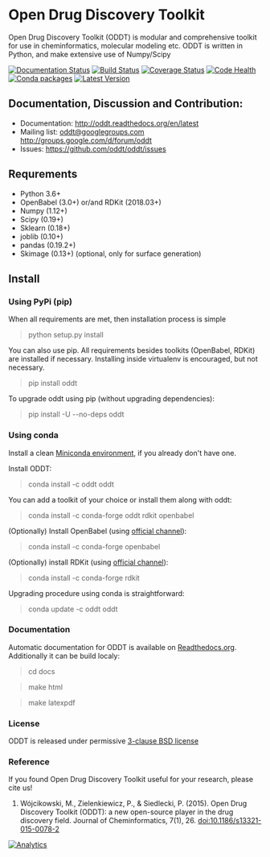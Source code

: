 # Open Drug Discovery Toolkit

Open Drug Discovery Toolkit (ODDT) is modular and comprehensive toolkit for use in cheminformatics, molecular modeling etc. ODDT is written in Python, and make extensive use of Numpy/Scipy

[![Documentation Status](https://readthedocs.org/projects/oddt/badge/?version=latest)](http://oddt.readthedocs.org/en/latest/)
[![Build Status](https://travis-ci.org/oddt/oddt.svg?branch=master)](https://travis-ci.org/oddt/oddt)
[![Coverage Status](https://coveralls.io/repos/github/oddt/oddt/badge.svg?branch=master)](https://coveralls.io/github/oddt/oddt?branch=master)
[![Code Health](https://landscape.io/github/oddt/oddt/master/landscape.svg?style=flat)](https://landscape.io/github/oddt/oddt/master)
[![Conda packages](https://anaconda.org/oddt/oddt/badges/version.svg?style=flat)](https://anaconda.org/oddt/oddt)
[![Latest Version](https://img.shields.io/pypi/v/oddt.svg)](https://pypi.python.org/pypi/oddt/)

## Documentation, Discussion and Contribution:
  * Documentation: http://oddt.readthedocs.org/en/latest
  * Mailing list: oddt@googlegroups.com  http://groups.google.com/d/forum/oddt
  * Issues: https://github.com/oddt/oddt/issues

## Requrements
  * Python 3.6+
  * OpenBabel (3.0+) or/and RDKit (2018.03+)
  * Numpy (1.12+)
  * Scipy (0.19+)
  * Sklearn (0.18+)
  * joblib (0.10+)
  * pandas (0.19.2+)
  * Skimage (0.13+) (optional, only for surface generation)

## Install

### Using PyPi (pip)
  When all requirements are met, then installation process is simple
  > python setup.py install

  You can also use pip. All requirements besides toolkits (OpenBabel, RDKit) are installed if necessary.
  Installing inside virtualenv is encouraged, but not necessary.
  > pip install oddt

  To upgrade oddt using pip (without upgrading dependencies):
  > pip install -U --no-deps oddt

### Using conda
  Install a clean [Miniconda environment](https://conda.io/miniconda.html), if you already don't have one.

  Install ODDT:
  > conda install -c oddt oddt

  You can add a toolkit of your choice or install them along with oddt:
  > conda install -c conda-forge oddt rdkit openbabel

  (Optionally) Install OpenBabel (using [official  channel](https://anaconda.org/openbabel/openbabel)):
  > conda install -c conda-forge openbabel

  (Optionally) install RDKit (using [official channel](https://anaconda.org/rdkit/rdkit)):
  > conda install -c conda-forge rdkit

  Upgrading procedure using conda is straightforward:
  > conda update -c oddt oddt

### Documentation
Automatic documentation for ODDT is available on [Readthedocs.org](https://oddt.readthedocs.org/). Additionally it can be build localy:
   > cd docs

   > make html

   > make latexpdf

### License
ODDT is released under permissive [3-clause BSD license](./LICENSE)

### Reference
If you found Open Drug Discovery Toolkit useful for your research, please cite us!

1. Wójcikowski, M., Zielenkiewicz, P., & Siedlecki, P. (2015). Open Drug Discovery Toolkit (ODDT): a new open-source player in the drug discovery field. Journal of Cheminformatics, 7(1), 26. [doi:10.1186/s13321-015-0078-2](https://dx.doi.org/10.1186/s13321-015-0078-2)


[![Analytics](https://ga-beacon.appspot.com/UA-44788495-3/oddt/oddt?flat)](https://github.com/igrigorik/ga-beacon)

